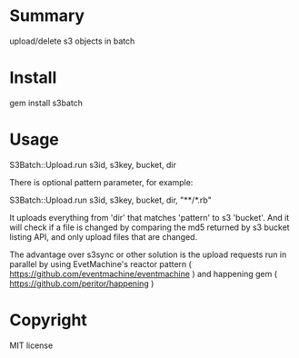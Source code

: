 Summary
=======
upload/delete s3 objects in batch

Install
=======
gem install s3batch

Usage
=======
S3Batch::Upload.run s3id, s3key, bucket, dir

There is optional pattern parameter, for example:

S3Batch::Upload.run s3id, s3key, bucket, dir, "**/*.rb"

It uploads everything from 'dir' that matches 'pattern' to s3 'bucket'. And it will check if a file is changed by comparing the md5 returned by s3 bucket listing API, and only upload files that are changed.

The advantage over s3sync or other solution is the upload requests run in parallel by using EvetMachine's reactor pattern ( https://github.com/eventmachine/eventmachine ) and happening gem ( https://github.com/peritor/happening )

Copyright
=======
MIT license
